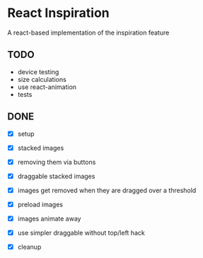 # React Inspiration 

A react-based implementation of the inspiration feature

## TODO

* device testing
* size calculations
* use react-animation
* tests

## DONE

* [x] setup
* [x] stacked images
* [x] removing them via buttons
* [x] draggable stacked images
* [x] images get removed when they are dragged over a threshold
* [x] preload images
* [x] images animate away
* [x] use simpler draggable without top/left hack
* [x] cleanup

